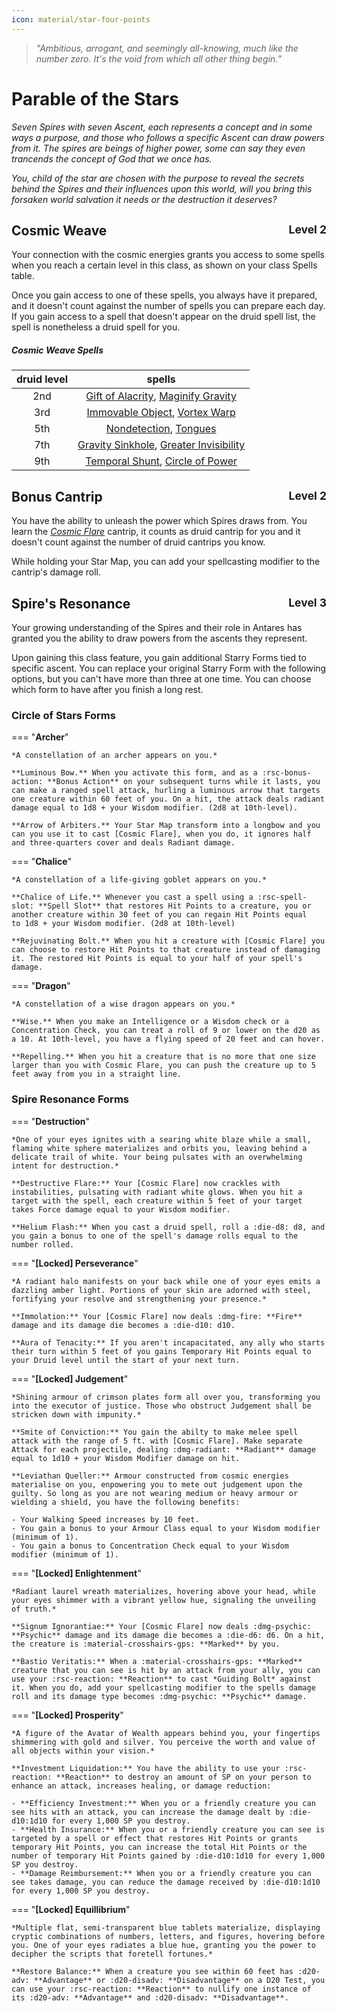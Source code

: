 ```yaml
---
icon: material/star-four-points
---
```


> *"Ambitious, arrogant, and seemingly all-knowing, much like the number zero. It's the void from which all other thing begin.”*

# Parable of the Stars

*Seven Spires with seven Ascent, each represents a concept and in some ways a purpose, and those who follows a specific Ascent can draw powers from it. The spires are beings of higher power, some can say they even trancends the concept of God that we once has.* 

*You, child of the star are chosen with the purpose to reveal the secrets behind the Spires and their influences upon this world, will you bring this forsaken world salvation it needs or the destruction it deserves?*

## Cosmic Weave <span style="float:right;"> <small> Level 2 </small> </span>

Your connection with the cosmic energies grants you access to some spells when you reach a certain level in this class, as shown on your class Spells table.

Once you gain access to one of these spells, you always have it prepared, and it doesn't count against the number of spells you can prepare each day. If you gain access to a spell that doesn't appear on the druid spell list, the spell is nonetheless a druid spell for you.

##### Cosmic Weave Spells

| druid level | spells |
| :-: | :-: |
| 2nd | [Gift of Alacrity], [Maginify Gravity]  |
| 3rd | [Immovable Object], [Vortex Warp] |
| 5th | [Nondetection], [Tongues] |
| 7th | [Gravity Sinkhole], [Greater Invisibility] |
| 9th | [Temporal Shunt], [Circle of Power] |

[gift of alacrity]: ../../spells/1st-level.md#gift-of-alacrity
[maginify gravity]: ../../spells/1st-level.md#magnify-gravity

[immovable object]: ../../spells/2nd-level.md#immovable-object
[vortex warp]: ../../spells/2nd-level.md#vortex-warp

[nondetection]: ../../spells/3rd-level.md#nondetection
[tongues]: ../../spells/3rd-level.md#tongues

[gravity sinkhole]: ../../spells/4th-level.md#gravity-sinkhole
[greater invisibility]: ../../spells/4th-level.md#greater-invisibility

[temporal shunt]: ../../spells/5th-level.md#temporal-shunt
[circle of power]: ../../spells/5th-level.md#circle-of-power

## Bonus Cantrip <span style="float:right;"> <small> Level 2 </small> </span>

You have the ability to unleash the power which Spires draws from. You learn the *[Cosmic Flare]* cantrip, it counts as druid cantrip for you and it doesn't count against the number of druid cantrips you know.

While holding your Star Map, you can add your spellcasting modifier to the cantrip's damage roll.

## Spire's Resonance <span style="float:right;"> <small> Level 3 </small> </span>

Your growing understanding of the Spires and their role in Antares has granted you the ability to draw powers from the ascents they represent.

Upon gaining this class feature, you gain additional Starry Forms tied to specific ascent. You can replace your original Starry Form with the following options, but you can't have more than three at one time. You can choose which form to have after you finish a long rest.

### Circle of Stars Forms

=== "**Archer**"

    *A constellation of an archer appears on you.*

    **Luminous Bow.** When you activate this form, and as a :rsc-bonus-action: **Bonus Action** on your subsequent turns while it lasts, you can make a ranged spell attack, hurling a luminous arrow that targets one creature within 60 feet of you. On a hit, the attack deals radiant damage equal to 1d8 + your Wisdom modifier. (2d8 at 10th-level).

    **Arrow of Arbiters.** Your Star Map transform into a longbow and you can you use it to cast [Cosmic Flare], when you do, it ignores half and three-quarters cover and deals Radiant damage.

=== "**Chalice**"

    *A constellation of a life-giving goblet appears on you.* 

    **Chalice of Life.** Whenever you cast a spell using a :rsc-spell-slot: **Spell Slot** that restores Hit Points to a creature, you or another creature within 30 feet of you can regain Hit Points equal to 1d8 + your Wisdom modifier. (2d8 at 10th-level)

    **Rejuvinating Bolt.** When you hit a creature with [Cosmic Flare] you can choose to restore Hit Points to that creature instead of damaging it. The restored Hit Points is equal to your half of your spell's damage.

=== "**Dragon**"

    *A constellation of a wise dragon appears on you.* 

    **Wise.** When you make an Intelligence or a Wisdom check or a Concentration Check, you can treat a roll of 9 or lower on the d20 as a 10. At 10th-level, you have a flying speed of 20 feet and can hover.

    **Repelling.** When you hit a creature that is no more that one size larger than you with Cosmic Flare, you can push the creature up to 5 feet away from you in a straight line.

### Spire Resonance Forms

=== "**Destruction**"

    *One of your eyes ignites with a searing white blaze while a small, flaming white sphere materializes and orbits you, leaving behind a delicate trail of white. Your being pulsates with an overwhelming intent for destruction.*

    **Destructive Flare:** Your [Cosmic Flare] now crackles with instabilities, pulsating with radiant white glows. When you hit a target with the spell, each creature within 5 feet of your target takes Force damage equal to your Wisdom modifier.

    **Helium Flash:** When you cast a druid spell, roll a :die-d8: d8, and you gain a bonus to one of the spell's damage rolls equal to the number rolled.

=== "**[Locked] Perseverance**"

    *A radiant halo manifests on your back while one of your eyes emits a dazzling amber light. Portions of your skin are adorned with steel, fortifying your resolve and strengthening your presence.*
    
    **Immolation:** Your [Cosmic Flare] now deals :dmg-fire: **Fire** damage and its damage die becomes a :die-d10: d10.

    **Aura of Tenacity:** If you aren't incapacitated, any ally who starts their turn within 5 feet of you gains Temporary Hit Points equal to your Druid level until the start of your next turn.

=== "**[Locked] Judgement**"

    *Shining armour of crimson plates form all over you, transforming you into the executor of justice. Those who obstruct Judgement shall be stricken down with impunity.*

    **Smite of Conviction:** You gain the abilty to make melee spell attack with the range of 5 ft. with [Cosmic Flare]. Make separate Attack for each projectile, dealing :dmg-radiant: **Radiant** damage equal to 1d10 + your Wisdom Modifier damage on hit. 

    **Leviathan Queller:** Armour constructed from cosmic energies materialise on you, enpowering you to mete out judgement upon the guilty. So long as you are not wearing medium or heavy armour or wielding a shield, you have the following benefits:

    - Your Walking Speed increases by 10 feet.
    - You gain a bonus to your Armour Class equal to your Wisdom modifier (minimum of 1).
    - You gain a bonus to Concentration Check equal to your Wisdom modifier (minimum of 1).

=== "**[Locked] Enlightenment**"

    *Radiant laurel wreath materializes, hovering above your head, while your eyes shimmer with a vibrant yellow hue, signaling the unveiling of truth.*

    **Signum Ignorantiae:** Your [Cosmic Flare] now deals :dmg-psychic: **Psychic** damage and its damage die becomes a :die-d6: d6. On a hit, the creature is :material-crosshairs-gps: **Marked** by you.

    **Bastio Veritatis:** When a :material-crosshairs-gps: **Marked** creature that you can see is hit by an attack from your ally, you can use your :rsc-reaction: **Reaction** to cast *Guiding Bolt* against it. When you do, add your spellcasting modifier to the spells damage roll and its damage type becomes :dmg-psychic: **Psychic** damage.

=== "**[Locked] Prosperity**"

    *A figure of the Avatar of Wealth appears behind you, your fingertips shimmering with gold and silver. You perceive the worth and value of all objects within your vision.*

    **Investment Liquidation:** You have the ability to use your :rsc-reaction: **Reaction** to destroy an amount of SP on your person to enhance an attack, increases healing, or damage reduction:

    - **Efficiency Investment:** When you or a friendly creature you can see hits with an attack, you can increase the damage dealt by :die-d10:1d10 for every 1,000 SP you destroy.
    - **Health Insurance:** When you or a friendly creature you can see is targeted by a spell or effect that restores Hit Points or grants temporary Hit Points, you can increase the total Hit Points or the number of temporary Hit Points gained by :die-d10:1d10 for every 1,000 SP you destroy.
    - **Damage Reimbursement:** When you or a friendly creature you can see takes damage, you can reduce the damage received by :die-d10:1d10 for every 1,000 SP you destroy.

=== "**[Locked] Equillibrium**"

    *Multiple flat, semi-transparent blue tablets materialize, displaying cryptic combinations of numbers, letters, and figures, hovering before you. One of your eyes radiates a blue hue, granting you the power to decipher the scripts that foretell fortunes.*

    **Restore Balance:** When a creature you see within 60 feet has :d20-adv: **Advantage** or :d20-disadv: **Disadvantage** on a D20 Test, you can use your :rsc-reaction: **Reaction** to nullify one instance of its :d20-adv: **Advantage** and :d20-disadv: **Disadvantage**. 


[Cosmic Flare]: ../../spells/cantrip.md#cosmic-flare
[Reach]: ../../equipment/weapon/index.md#reach
[Thrown]: ../../equipment/weapon/index.md#thrown
[Versatile]: ../../equipment/weapon/index.md#versatile